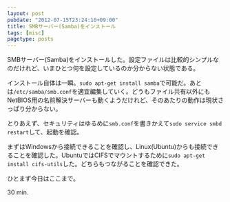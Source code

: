 ```yaml
---
layout: post
pubdate: "2012-07-15T23:24:10+09:00"
title: SMBサーバー(Samba)をインストール
tags: [misc]
pagetype: posts
---
```

SMBサーバー(Samba)をインストールした。設定ファイルは比較的シンプルなのだけれど、いまひとつ何を設定しているのか分からない状態である。

インストール自体は一瞬。`sudo apt-get install samba`で可能だ。あとは`/etc/samba/smb.conf`を適宜編集していく。どうもファイル共有以外にもNetBIOS用の名前解決サーバーも動くようだけれど、そのあたりの動作は現状さっぱり分からない。

とりあえず、セキュリティはゆるめに`smb.conf`を書きかえて`sudo service smbd restart`して、起動を確認。

まずはWindowsから接続できることを確認し、Linux(Ubuntu)からも接続できることを確認した。UbuntuではCIFSでマウントするために`sudo apt-get install cifs-utils`した。どちらもつながることを確認できた。

ひとまず今日はここまで。

30 min.
